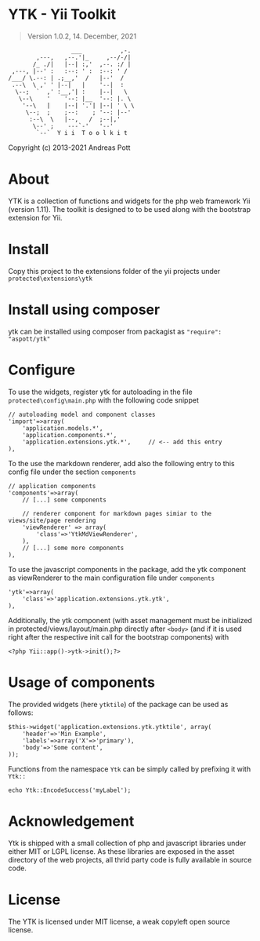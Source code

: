 # YTK - Yii Toolkit
> Version 1.0.2, 14. December, 2021

                      ___           ,-.  
            ,---,   ,--.'|_     ,--/-/|  
           /_ ./|   |--| :,'  ,--. :/ |  
     ,---, |--' :   :--: ' :  :--: ' /   
    /___/ \.--: | .;__,'  /   |--'  /    
     .--\  \ ,' ' |--|   |    '--|  :    
      \--;  `  ,' :__,'| :    |--|   \   
       \--\    '    '--: |__  '--: |. \  
        '--\   |    |--| '.'| |--| ' \ \ 
         \--;  ;    ;--:    ; '--: |--'  
          :--\  \   |--,   /  ;--|,'     
           \--' ;    ---`-'   '--'       
            `--`  Y i i  T o o l k i t 
                                        

Copyright (c) 2013-2021 Andreas Pott

# About
YTK is a collection of functions and widgets for the php web framework Yii (version 1.11).
The toolkit is designed to to be used along with the bootstrap extension for Yii.

# Install
Copy this project to the extensions folder of the yii projects under `protected\extensions\ytk`

# Install using composer
ytk can be installed using composer from packagist as `"require": "aspott/ytk"`

# Configure 
To use the widgets, register ytk for autoloading in the file `protected\config\main.php` with the
following code snippet

	// autoloading model and component classes
	'import'=>array(
		'application.models.*',
		'application.components.*',
		'application.extensions.ytk.*',     // <-- add this entry
	),

To the use the markdown renderer, add also the following entry to this config file
under the section `components`

    // application components
	'components'=>array(
        // [...] some components

        // renderer component for markdown pages simiar to the views/site/page rendering
        'viewRenderer' => array(
            'class'=>'YtkMdViewRenderer',
        ),
        // [...] some more components
    ),

To use the javascript components in the package, add the ytk component as viewRenderer to the main 
configuration file under `components`

    'ytk'=>array(
        'class'=>'application.extensions.ytk.ytk',
    ),

Additionally, the ytk component (with asset management must be initialized in protected/views/layout/main.php
directly after `<body>` (and if it is used right after the respective init call for the bootstrap components) with

    <?php Yii::app()->ytk->init();?>

# Usage of components
The provided widgets (here `ytktile`) of the package can be used as follows:

    $this->widget('application.extensions.ytk.ytktile', array(
        'header'=>'Min Example',
        'labels'=>array('X'=>'primary'),
        'body'=>'Some content',
    ));

Functions from the namespace `Ytk` can be simply called by prefixing it with `Ytk::`

    echo Ytk::EncodeSuccess('myLabel');

# Acknowledgement
Ytk is shipped with a small collection of php and javascript libraries under either MIT or LGPL license. As these 
libraries are exposed in the asset directory of the web projects, all thrid party code is fully available in source
code. 

# License

The YTK is licensed under MIT license, a weak copyleft open source license.